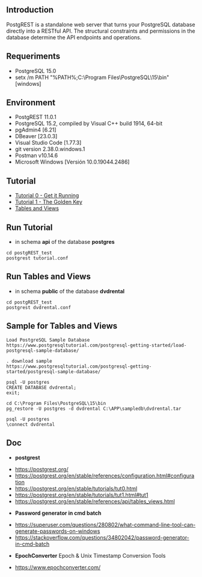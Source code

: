 ## Introduction

PostgREST is a standalone web server that turns your PostgreSQL database directly into a RESTful API. The structural constraints and permissions in the database determine the API endpoints and operations.


## Requeriments

- PostgreSQL 15.0
- setx /m PATH "%PATH%;C:\Program Files\PostgreSQL\15\bin" [windows]


## Environment

- PostgREST 11.0.1
- PostgreSQL 15.2, compiled by Visual C++ build 1914, 64-bit
- pgAdmin4 [6.21]
- DBeaver [23.0.3]
- Visual Studio Code [1.77.3]
- git version 2.38.0.windows.1
- Postman v10.14.6
- Microsoft Windows [Versión 10.0.19044.2486]


## Tutorial

- [Tutorial 0 - Get it Running](tutorial0.md)
- [Tutorial 1 - The Golden Key](tutorial1.md)
- [Tables and Views](tablesviews.md)


## Run Tutorial
- in schema **api** of the database **postgres**
```
cd postgREST_test
postgrest tutorial.conf
```

## Run Tables and Views
- in schema **public** of the database **dvdrental**
```
cd postgREST_test
postgrest dvdrental.conf
```


## Sample for Tables and Views
```
Load PostgreSQL Sample Database
https://www.postgresqltutorial.com/postgresql-getting-started/load-postgresql-sample-database/

. download sample
https://www.postgresqltutorial.com/postgresql-getting-started/postgresql-sample-database/

psql -U postgres
CREATE DATABASE dvdrental;
exit;

cd C:\Program Files\PostgreSQL\15\bin
pg_restore -U postgres -d dvdrental C:\APP\sampledb\dvdrental.tar

psql -U postgres
\connect dvdrental
```


## Doc

+ **postgrest**
- https://postgrest.org/
- https://postgrest.org/en/stable/references/configuration.html#configuration
- https://postgrest.org/en/stable/tutorials/tut0.html
- https://postgrest.org/en/stable/tutorials/tut1.html#tut1
- https://postgrest.org/en/stable/references/api/tables_views.html

+ **Password generator in cmd batch**
- https://superuser.com/questions/280802/what-command-line-tool-can-generate-passwords-on-windows
- https://stackoverflow.com/questions/34802042/password-generator-in-cmd-batch

+ **EpochConverter** Epoch & Unix Timestamp Conversion Tools
- https://www.epochconverter.com/
